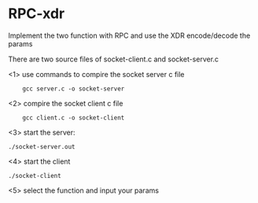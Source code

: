 # RPC-xdr
Implement the two function with RPC and use the XDR encode/decode the params

There are two source files of socket-client.c and socket-server.c

<1> use commands to compire the socket server c file

        gcc server.c -o socket-server
        
<2> compire the socket client c file 

        gcc client.c -o socket-client
        
<3> start the server:
          
    ./socket-server.out

<4> start the client
    
    ./socket-client
<5> select the function and input your params       
        
